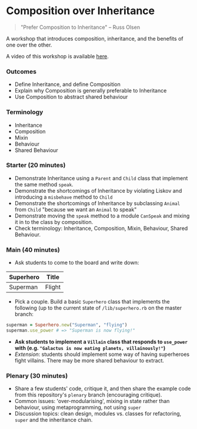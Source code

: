 # Composition over Inheritance

> "Prefer Composition to Inheritance"
> – Russ Olsen

A workshop that introduces composition, inheritance, and the benefits of one over the other.

A video of this workshop is available [here](https://www.youtube.com/watch?v=AR1Tdt68Jm4&index=6&list=PLc4BYny7PXeR5ZLHCY_oPU2I97aPtS8jm).

### Outcomes

- Define Inheritance, and define Composition
- Explain why Composition is generally preferable to Inheritance
- Use Composition to abstract shared behaviour

### Terminology

- Inheritance
- Composition
- Mixin
- Behaviour
- Shared Behaviour

### Starter (20 minutes)

- Demonstrate Inheritance using a `Parent` and `Child` class that implement the same method `speak`.
- Demonstrate the shortcomings of Inheritance by violating Liskov and introducing a `misbehave` method to `Child`
- Demonstrate the shortcomings of Inheritance by subclassing `Animal` from `Child` "because we want an `Animal` to speak"
- Demonstrate moving the `speak` method to a module `CanSpeak` and mixing it in to the class by composition.
- Check terminology: Inheritance, Composition, Mixin, Behaviour, Shared Behaviour.

### Main (40 minutes)

- Ask students to come to the board and write down:

| Superhero | Title |
|-----------|------|
| Superman  | Flight |

- Pick a couple. Build a basic `Superhero` class that implements the following (up to the current state of `/lib/superhero.rb` on the master branch:

```ruby
superman = Superhero.new("Superman", "flying")
superman.use_power # => "Superman is now flying!"
```

- **Ask students to implement a `Villain` class that responds to `use_power` with (e.g. `"Galactus is now eating planets, villainously!"`)**
- _Extension_: students should implement some way of having superheroes fight villains. There may be more shared behaviour to extract.

### Plenary (30 minutes)

- Share a few students' code, critique it, and then share the example code from this repository's `plenary` branch (encouraging critique).
- Common issues: 'over-modularising', mixing in state rather than behaviour, using metaprogramming, not using `super`
- Discussion topics: clean design, modules vs. classes for refactoring, `super` and the inheritance chain.
 
